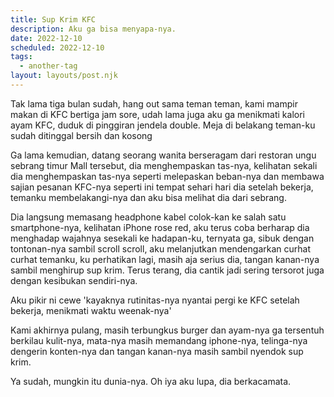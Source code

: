 ```yaml
---
title: Sup Krim KFC
description: Aku ga bisa menyapa-nya.
date: 2022-12-10
scheduled: 2022-12-10
tags:
  - another-tag
layout: layouts/post.njk
---
```


Tak lama tiga bulan sudah, hang out sama teman teman, kami mampir makan di KFC bertiga jam sore, udah lama juga aku ga menikmati kalori ayam KFC, duduk di pinggiran jendela double. Meja di belakang teman-ku sudah ditinggal bersih dan kosong

Ga lama kemudian, datang seorang wanita berseragam dari restoran ungu sebrang timur Mall tersebut, dia menghempaskan tas-nya, kelihatan sekali dia menghempaskan tas-nya seperti melepaskan beban-nya dan membawa sajian pesanan KFC-nya seperti ini tempat sehari hari dia setelah bekerja, temanku membelakangi-nya dan aku bisa melihat dia dari sebrang.

Dia langsung memasang headphone kabel colok-kan ke salah satu smartphone-nya, kelihatan iPhone rose red, aku terus coba berharap dia menghadap wajahnya sesekali ke hadapan-ku, ternyata ga, sibuk dengan tontonan-nya sambil scroll scroll, aku melanjutkan mendengarkan curhat curhat temanku, ku perhatikan lagi, masih aja serius dia, tangan kanan-nya sambil menghirup sup krim. Terus terang, dia cantik jadi sering tersorot juga dengan kesibukan sendiri-nya.

Aku pikir ni cewe 'kayaknya rutinitas-nya nyantai pergi ke KFC setelah bekerja, menikmati waktu weenak-nya'

Kami akhirnya pulang, masih terbungkus burger dan ayam-nya ga tersentuh berkilau kulit-nya, mata-nya masih memandang iphone-nya, telinga-nya dengerin konten-nya dan tangan kanan-nya masih sambil nyendok sup krim.

Ya sudah, mungkin itu dunia-nya. Oh iya aku lupa, dia berkacamata.